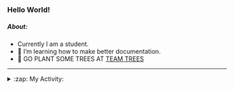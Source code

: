 ### Hello World!

##### About:
- Currently I am a student.
- 🌱 I’m learning how to make better documentation.
- 🌱 GO PLANT SOME TREES AT [TEAM TREES](https://teamtrees.org/)

---
<details>
  <summary>:zap: My Activity:</summary>
  
<!--START_SECTION:waka-->
![Code Time](http://img.shields.io/badge/Code%20Time-1%2C218%20hrs%2039%20mins-blue)

**I'm a Night 🦉** 

```text
🌞 Morning                1929 commits        ███░░░░░░░░░░░░░░░░░░░░░░   10.17 % 
🌆 Daytime                6425 commits        ████████░░░░░░░░░░░░░░░░░   33.88 % 
🌃 Evening                5443 commits        ███████░░░░░░░░░░░░░░░░░░   28.70 % 
🌙 Night                  5167 commits        ███████░░░░░░░░░░░░░░░░░░   27.25 % 
```
📅 **I'm Most Productive on Wednesday** 

```text
Monday                   2649 commits        ███░░░░░░░░░░░░░░░░░░░░░░   13.97 % 
Tuesday                  2596 commits        ███░░░░░░░░░░░░░░░░░░░░░░   13.69 % 
Wednesday                4450 commits        ██████░░░░░░░░░░░░░░░░░░░   23.47 % 
Thursday                 2469 commits        ███░░░░░░░░░░░░░░░░░░░░░░   13.02 % 
Friday                   2006 commits        ███░░░░░░░░░░░░░░░░░░░░░░   10.58 % 
Saturday                 1641 commits        ██░░░░░░░░░░░░░░░░░░░░░░░   08.65 % 
Sunday                   3153 commits        ████░░░░░░░░░░░░░░░░░░░░░   16.63 % 
```


📊 **This Week I Spent My Time On** 

```text
🔥 Editors: 
VS Code                  12 hrs 51 mins      ██████████████████████░░░   86.57 % 
Android Studio           1 hr 52 mins        ███░░░░░░░░░░░░░░░░░░░░░░   12.64 % 
IntelliJ                 7 mins              ░░░░░░░░░░░░░░░░░░░░░░░░░   00.79 % 

🐱‍💻 Projects: 
chacha-chaudhary-web     5 hrs 46 mins       ██████████░░░░░░░░░░░░░░░   38.84 % 
dev-pro-tips-bot         2 hrs 40 mins       █████░░░░░░░░░░░░░░░░░░░░   18.01 % 
py-series                1 hr 33 mins        ███░░░░░░░░░░░░░░░░░░░░░░   10.48 % 
namami-gange-chatbot     1 hr 27 mins        ██░░░░░░░░░░░░░░░░░░░░░░░   09.84 % 
weLoveHacktoberfest      1 hr 23 mins        ██░░░░░░░░░░░░░░░░░░░░░░░   09.40 % 
```


 Last Updated on 02/10/2023 11:11:45 UTC
<!--END_SECTION:waka-->
</details>
